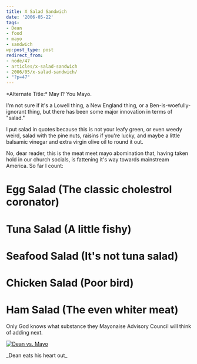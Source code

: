 ```yaml
---
title: X Salad Sandwich
date: '2006-05-22'
tags:
- Dean
- food
- mayo
- sandwich
wp:post_type: post
redirect_from:
- node/47
- articles/x-salad-sandwich
- 2006/05/x-salad-sandwich/
- "?p=47"
---
```


\*Alternate Title:\* May I? You Mayo.

I'm not sure if it's a Lowell thing, a New England thing, or a Ben-is-woefully-ignorant thing, but there has been some major innovation in terms of "salad."

I put salad in quotes because this is not your leafy green, or even weedy weird, salad with the pine nuts, raisins if you're lucky, and maybe a little balsamic vinegar and extra virgin olive oil to round it out.

No, dear reader, this is the meat meet mayo abomination that, having taken hold in our church socials, is fattening it's way towards mainstream America. So far I count:

# Egg Salad (The classic cholestrol coronator)

# Tuna Salad (A little fishy)

# Seafood Salad (It's not tuna salad)

# Chicken Salad (Poor bird)

# Ham Salad (The even whiter meat)

Only God knows what substance they Mayonaise Advisory Council will think of adding next.

[ ![Dean vs. Mayo](http://static.flickr.com/44/151589267_c92a06c120.jpg) ](https://www.flickr.com/photos/atomicworkshop/151589267/ "Photo Sharing")

\_Dean eats his heart out\_

